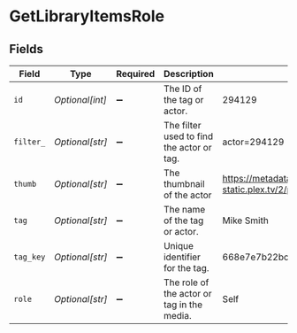 # GetLibraryItemsRole


## Fields

| Field                                                                         | Type                                                                          | Required                                                                      | Description                                                                   | Example                                                                       |
| ----------------------------------------------------------------------------- | ----------------------------------------------------------------------------- | ----------------------------------------------------------------------------- | ----------------------------------------------------------------------------- | ----------------------------------------------------------------------------- |
| `id`                                                                          | *Optional[int]*                                                               | :heavy_minus_sign:                                                            | The ID of the tag or actor.                                                   | 294129                                                                        |
| `filter_`                                                                     | *Optional[str]*                                                               | :heavy_minus_sign:                                                            | The filter used to find the actor or tag.                                     | actor=294129                                                                  |
| `thumb`                                                                       | *Optional[str]*                                                               | :heavy_minus_sign:                                                            | The thumbnail of the actor                                                    | https://metadata-static.plex.tv/2/people/27b85844536c39f3f9ac943aaad46608.jpg |
| `tag`                                                                         | *Optional[str]*                                                               | :heavy_minus_sign:                                                            | The name of the tag or actor.                                                 | Mike Smith                                                                    |
| `tag_key`                                                                     | *Optional[str]*                                                               | :heavy_minus_sign:                                                            | Unique identifier for the tag.                                                | 668e7e7b22bcad9064350c91                                                      |
| `role`                                                                        | *Optional[str]*                                                               | :heavy_minus_sign:                                                            | The role of the actor or tag in the media.                                    | Self                                                                          |